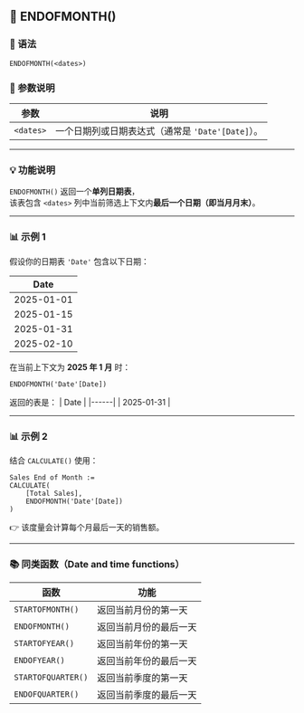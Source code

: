 ## 📘 ENDOFMONTH()

### 🧩 语法
```DAX
ENDOFMONTH(<dates>)
```

### 📖 参数说明
| 参数 | 说明 |
|------|------|
| `<dates>` | 一个日期列或日期表达式（通常是 `'Date'[Date]`）。 |

---

### 💡 功能说明
`ENDOFMONTH()` 返回一个**单列日期表**，  
该表包含 `<dates>` 列中当前筛选上下文内**最后一个日期（即当月月末）**。

---

### 📊 示例 1
假设你的日期表 `'Date'` 包含以下日期：

| Date |
|------|
| 2025-01-01 |
| 2025-01-15 |
| 2025-01-31 |
| 2025-02-10 |

在当前上下文为 **2025 年 1 月** 时：
```DAX
ENDOFMONTH('Date'[Date])
```

返回的表是：
| Date |
|------|
| 2025-01-31 |

---

### 📊 示例 2
结合 `CALCULATE()` 使用：
```DAX
Sales End of Month :=
CALCULATE(
    [Total Sales],
    ENDOFMONTH('Date'[Date])
)
```
👉 该度量会计算每个月最后一天的销售额。

---


### 📚 同类函数（Date and time functions）

| 函数 | 功能 |
|------|------|
| `STARTOFMONTH()` | 返回当前月份的第一天 |
| `ENDOFMONTH()` | 返回当前月份的最后一天 |
| `STARTOFYEAR()` | 返回当前年份的第一天 |
| `ENDOFYEAR()` | 返回当前年份的最后一天 |
| `STARTOFQUARTER()` | 返回当前季度的第一天 |
| `ENDOFQUARTER()` | 返回当前季度的最后一天 |

